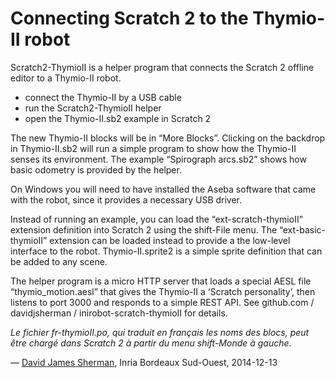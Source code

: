 # Connecting Scratch 2 to the Thymio-II robot

Scratch2-ThymioII is a helper program that connects the Scratch 2 offline editor to a Thymio-II robot.

- connect the Thymio-II by a USB cable
- run the Scratch2-ThymioII helper
- open the Thymio-II.sb2 example in Scratch 2

The new Thymio-II blocks will be in “More Blocks”. Clicking on the backdrop in Thymio-II.sb2 will run a simple program to show how the Thymio-II senses its environment. The example “Spirograph arcs.sb2” shows how basic odometry is provided by the helper.

On Windows you will need to have installed the Aseba software that came with the robot, since it provides a necessary USB driver.

Instead of running an example, you can load the “ext-scratch-thymioII” extension definition into Scratch 2 using the shift-File menu. The “ext-basic-thymioII” extension can be loaded instead to provide a the low-level interface to the robot. Thymio-II.sprite2 is a simple sprite definition that can be added to any scene.

The helper program is a micro HTTP server that loads a special AESL file “thymio_motion.aesl” that gives the Thymio-II a ‘Scratch personality’, then listens to port 3000 and responds to a simple REST API. See github.com / davidjsherman / inirobot-scratch-thymioII for details.

*Le fichier fr-thymioII.po, qui traduit en français les noms des blocs, peut être chargé dans Scratch 2 à partir du menu shift-Monde à gauche*.

— [David James Sherman](mailto:david.sherman@inria.fr), Inria Bordeaux Sud-Ouest, 2014-12-13